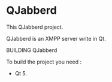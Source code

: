QJabberd
========

This QJabberd project.

QJabberd is an XMPP server write in Qt.

BUILDING QJabberd 

To build the project you need :

- Qt 5.

